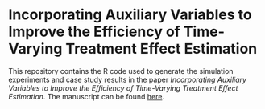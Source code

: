 # Incorporating Auxiliary Variables to Improve the Efficiency of Time-Varying Treatment Effect Estimation

This repository contains the R code used to generate the simulation experiments and case study results in the paper *Incorporating Auxiliary Variables to Improve the Efficiency of Time-Varying Treatment Effect Estimation*. The manuscript can be found [here](https://arxiv.org/abs/2306.17260).

